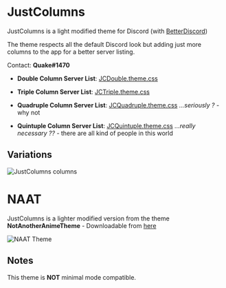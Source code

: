 # JustColumns
JustColumns is a light modified theme for Discord (with [BetterDiscord](https://github.com/rauenzi/BetterDiscordApp/releases/latest))

The theme respects all the default Discord look but adding just more columns to the app for a better server listing.

Contact: **Quake#1470**

* **Double Column Server List**: [JCDouble.theme.css](https://raw.githubusercontent.com/Qu4k3/JustColumns/master/JCDouble.theme.css)

* **Triple Column Server List**: [JCTriple.theme.css](https://raw.githubusercontent.com/Qu4k3/JustColumns/master/JCTriple.theme.css)

* **Quadruple Column Server List**: [JCQuadruple.theme.css](https://raw.githubusercontent.com/Qu4k3/JustColumns/master/JCQuadruple.theme.css) _...seriously ?_ - why not

* **Quintuple Column Server List**: [JCQuintuple.theme.css](https://raw.githubusercontent.com/Qu4k3/JustColumns/master/JCQuintuple.theme.css) _...really necessary ??_ - there are all kind of people in this world

## Variations
![JustColumns columns](https://i.imgur.com/aUHBcGJ.jpg)



# NAAT
JustColumns is a lighter modified version from the theme **NotAnotherAnimeTheme** - Downloadable from [here][1]

![NAAT Theme](https://i.imgur.com/NZPhaIb.jpg)

[1]: https://github.com/puckzxz/NotAnotherAnimeTheme

## Notes
This theme is **NOT** minimal mode compatible.

